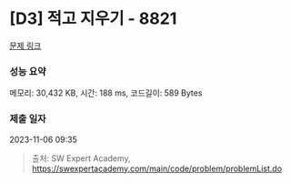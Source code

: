 # [D3] 적고 지우기 - 8821 

[문제 링크](https://swexpertacademy.com/main/code/problem/problemDetail.do?contestProbId=AW37UDPKCgQDFATy) 

### 성능 요약

메모리: 30,432 KB, 시간: 188 ms, 코드길이: 589 Bytes

### 제출 일자

2023-11-06 09:35



> 출처: SW Expert Academy, https://swexpertacademy.com/main/code/problem/problemList.do